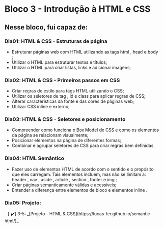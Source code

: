<h1>Bloco 3 - Introdução à HTML e CSS</h1>

<h2>Nesse bloco, fui capaz de:</h2>

<h3>Dia01: HTML & CSS - Estruturas de página</h3>

- Estruturar páginas web com HTML utilizando as tags html , head e body ;
- Utilizar o HTML para estruturar textos e títulos;
- Utilizar o HTML para criar listas, links e adicionar imagens;

<h3>Dia02: HTML & CSS - Primeiros passos em CSS</h3>

- Criar regras de estilo para tags HTML utilizando o CSS;
- Utilizar os seletores de tag , id e class para aplicar regras de CSS;
- Alterar características da fonte e das cores de páginas web;
- Utilizar CSS inline e externo;

<h3>Dia03: HTML & CSS - Seletores e posicionamento</h3>

- Compreender como funciona o Box Model do CSS e como os elementos da página se relacionam visualmente;
- Posicionar elementos na página de diferentes formas;
- Combinar e agrupar seletores de CSS para criar regras bem definidas.

<h3>Dia04: HTML Semântico</h3>

- Fazer uso de elementos HTML de acordo com o sentido e o propósito que eles carregam. Tais elementos incluem, mas não se limitam a: header , nav , aside , article , section , footer e img ;
- Criar páginas semanticamente válidas e acessíveis;
- Entender a diferença entre elementos de bloco e elementos inline .

<h3>Dia05: Projeto: </h3>
- [ ✔️] 3-5: _[Projeto - HTML & CSS](https://lucas-fer.github.io/semantic-html/)_

